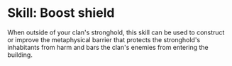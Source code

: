 # Skill: Boost shield

When outside of your clan's stronghold, this skill can be used to construct or improve the metaphysical barrier that protects the stronghold's inhabitants from harm and bars the clan's enemies from entering the building.
